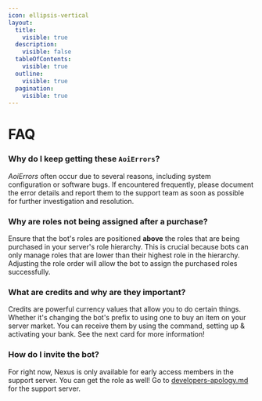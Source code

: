 ```yaml
---
icon: ellipsis-vertical
layout:
  title:
    visible: true
  description:
    visible: false
  tableOfContents:
    visible: true
  outline:
    visible: true
  pagination:
    visible: true
---
```


# FAQ

### Why do I keep getting these `AoiErrors`?

_AoiErrors_ often occur due to several reasons, including system configuration or software bugs. If encountered frequently, please document the error details and report them to the support team as soon as possible for further investigation and resolution.

### Why are roles not being assigned after a purchase?

Ensure that the bot's roles are positioned **above** the roles that are being purchased in your server's role hierarchy. This is crucial because bots can only manage roles that are lower than their highest role in the hierarchy. Adjusting the role order will allow the bot to assign the purchased roles successfully.

### What are credits and why are they important?

Credits are powerful currency values that allow you to do certain things. Whether it's changing the bot's prefix to using one to buy an item on your server market. You can receive them by using the command, setting up & activating your bank. See the next card for more information!

### How do I invite the bot?

For right now, Nexus is only available for early access members in the support server. You can get the role as well! Go to [developers-apology.md](../../developers-apology.md "mention") for the support server.
